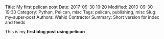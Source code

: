 Title: My first pelican post
Date: 2017-09-30 10:20
Modified: 2010-09-30 19:30
Category: Python, Pelican, misc
Tags: pelican, publishing, misc
Slug: my-super-post
Authors: Wahid Contractor
Summary: Short version for index and feeds


This is my **first blog post using pelican**
